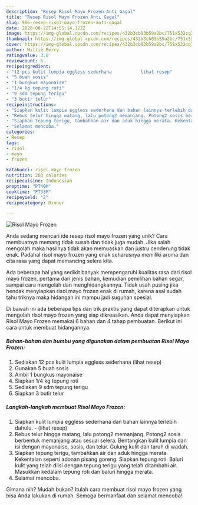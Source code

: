 ```yaml
---
description: "Resep Risol Mayo Frozen Anti Gagal"
title: "Resep Risol Mayo Frozen Anti Gagal"
slug: 906-resep-risol-mayo-frozen-anti-gagal
date: 2020-08-22T14:55:14.122Z
image: https://img-global.cpcdn.com/recipes/432b3cb03b59a2bc/751x532cq70/risol-mayo-frozen-foto-resep-utama.jpg
thumbnail: https://img-global.cpcdn.com/recipes/432b3cb03b59a2bc/751x532cq70/risol-mayo-frozen-foto-resep-utama.jpg
cover: https://img-global.cpcdn.com/recipes/432b3cb03b59a2bc/751x532cq70/risol-mayo-frozen-foto-resep-utama.jpg
author: Willie Berry
ratingvalue: 3.8
reviewcount: 6
recipeingredient:
- "12 pcs kulit lumpia eggless sederhana           lihat resep"
- "5 buah sosis"
- "1 bungkus mayonaise"
- "1/4 kg tepung roti"
- "9 sdm tepung terigu"
- "3 butir telur"
recipeinstructions:
- "Siapkan kulit lumpia eggless sederhana dan bahan lainnya terlebih dahulu.             (lihat resep)"
- "Rebus telur hingga matang, lalu potong2 memanjang. Potong2 sosis berbentuk memanjang atau sesuai selera. Bentangkan kulit lumpia dan isi dengan mayonaise, sosis, dan telur. Gulung kulit dan taruh di wadah."
- "Siapkan tepung terigu, tambahkan air dan aduk hingga merata. Kekentalan seperti adonan pisang goreng. Siapkan tepung roti. Baluri kulit yang telah diisi dengan tepung terigu yang telah ditambahi air. Masukkan kedalam tepung roti dan baluri hingga merata."
- "Selamat mencoba."
categories:
- Resep
tags:
- risol
- mayo
- frozen

katakunci: risol mayo frozen 
nutrition: 283 calories
recipecuisine: Indonesian
preptime: "PT40M"
cooktime: "PT33M"
recipeyield: "2"
recipecategory: Dinner

---
```



![Risol Mayo Frozen](https://img-global.cpcdn.com/recipes/432b3cb03b59a2bc/751x532cq70/risol-mayo-frozen-foto-resep-utama.jpg)

Anda sedang mencari ide resep risol mayo frozen yang unik? Cara membuatnya memang tidak susah dan tidak juga mudah. Jika salah mengolah maka hasilnya tidak akan memuaskan dan justru cenderung tidak enak. Padahal risol mayo frozen yang enak seharusnya memiliki aroma dan cita rasa yang dapat memancing selera kita.

Ada beberapa hal yang sedikit banyak mempengaruhi kualitas rasa dari risol mayo frozen, pertama dari jenis bahan, kemudian pemilihan bahan segar, sampai cara mengolah dan menghidangkannya. Tidak usah pusing jika hendak menyiapkan risol mayo frozen enak di rumah, karena asal sudah tahu triknya maka hidangan ini mampu jadi suguhan spesial.




Di bawah ini ada beberapa tips dan trik praktis yang dapat diterapkan untuk mengolah risol mayo frozen yang siap dikreasikan. Anda dapat menyiapkan Risol Mayo Frozen memakai 6 bahan dan 4 tahap pembuatan. Berikut ini cara untuk membuat hidangannya.

<!--inarticleads1-->

##### Bahan-bahan dan bumbu yang digunakan dalam pembuatan Risol Mayo Frozen:

1. Sediakan 12 pcs kulit lumpia eggless sederhana           (lihat resep)
1. Gunakan 5 buah sosis
1. Ambil 1 bungkus mayonaise
1. Siapkan 1/4 kg tepung roti
1. Sediakan 9 sdm tepung terigu
1. Siapkan 3 butir telur




<!--inarticleads2-->

##### Langkah-langkah membuat Risol Mayo Frozen:

1. Siapkan kulit lumpia eggless sederhana dan bahan lainnya terlebih dahulu. -             (lihat resep)
1. Rebus telur hingga matang, lalu potong2 memanjang. Potong2 sosis berbentuk memanjang atau sesuai selera. Bentangkan kulit lumpia dan isi dengan mayonaise, sosis, dan telur. Gulung kulit dan taruh di wadah.
1. Siapkan tepung terigu, tambahkan air dan aduk hingga merata. Kekentalan seperti adonan pisang goreng. Siapkan tepung roti. Baluri kulit yang telah diisi dengan tepung terigu yang telah ditambahi air. Masukkan kedalam tepung roti dan baluri hingga merata.
1. Selamat mencoba.




Gimana nih? Mudah bukan? Itulah cara membuat risol mayo frozen yang bisa Anda lakukan di rumah. Semoga bermanfaat dan selamat mencoba!
